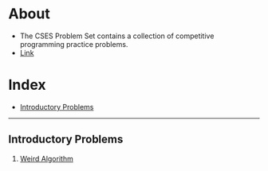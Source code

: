 # About

* The CSES Problem Set contains a collection of competitive programming practice problems.
* [Link](https://cses.fi/problemset/)

# Index
- [Introductory Problems](#Introductory-Problems)

---
## Introductory Problems
1. [Weird Algorithm](code/java/Weird_Algorithm.java)
